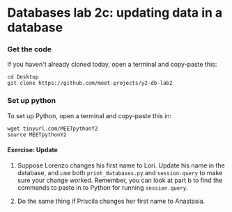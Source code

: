 # Databases lab 2c: updating data in a database

### Get the code

If you haven't already cloned today, open a terminal and copy-paste this:

    cd Desktop
    git clone https://github.com/meet-projects/y2-db-lab2

### Set up python

To set up Python, open a terminal and copy-paste this in:

    wget tinyurl.com/MEETpythonY2
    source MEETpythonY2

#### Exercise: Update
1. Suppose Lorenzo changes his first name to Lori. Update his name in the
   database, and use both `print_databases.py` and `session.query` to make sure
   your change worked. Remember, you can look at part b to find the commands to
   paste in to Python for running `session.query`.

2. Do the same thing if Priscila changes her first name to Anastasia.
